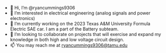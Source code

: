 - 👋 Hi, I’m @ryancummings9306
- 👀 I’m interested in electrical engineering (analog signals and power electronics)
- 🌱 I’m currently working on the 2023 Texas A&M University Formula Electric SAE car. I am a part of the Battery subteam. 
- 💞️ I’m looking to collaborate on projects that will exercise and expand my knowledge in both high and low voltage circuit design.
- 📫 You may reach me at ryancummings9306@tamu.edu

<!---
ryancummings9306/ryancummings9306 is a ✨ special ✨ repository because its `README.md` (this file) appears on your GitHub profile.
You can click the Preview link to take a look at your changes.
--->
